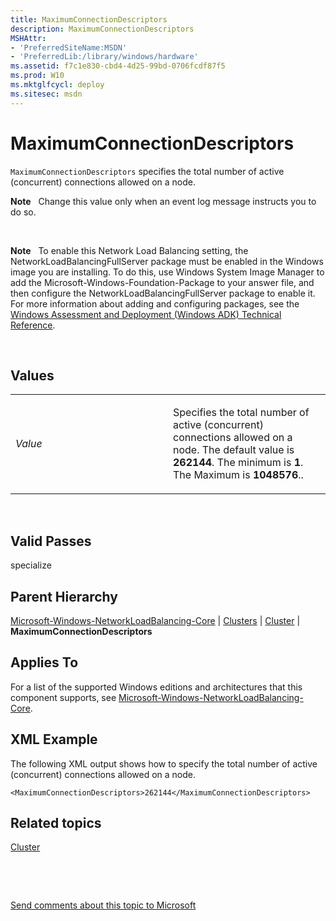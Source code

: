 ```yaml
---
title: MaximumConnectionDescriptors
description: MaximumConnectionDescriptors
MSHAttr:
- 'PreferredSiteName:MSDN'
- 'PreferredLib:/library/windows/hardware'
ms.assetid: f7c1e830-cbd4-4d25-99bd-0706fcdf87f5
ms.prod: W10
ms.mktglfcycl: deploy
ms.sitesec: msdn
---
```


# MaximumConnectionDescriptors


`MaximumConnectionDescriptors` specifies the total number of active (concurrent) connections allowed on a node.

**Note**  
Change this value only when an event log message instructs you to do so.

 

**Note**  
To enable this Network Load Balancing setting, the NetworkLoadBalancingFullServer package must be enabled in the Windows image you are installing. To do this, use Windows System Image Manager to add the Microsoft-Windows-Foundation-Package to your answer file, and then configure the NetworkLoadBalancingFullServer package to enable it. For more information about adding and configuring packages, see the [Windows Assessment and Deployment (Windows ADK) Technical Reference](http://go.microsoft.com/fwlink/?LinkId=206587).

 

## Values


<table>
<colgroup>
<col width="50%" />
<col width="50%" />
</colgroup>
<tbody>
<tr class="odd">
<td><p><em>Value</em></p></td>
<td><p>Specifies the total number of active (concurrent) connections allowed on a node. The default value is <strong>262144</strong>. The minimum is <strong>1</strong>. The Maximum is <strong>1048576</strong>..</p></td>
</tr>
</tbody>
</table>

 

## Valid Passes


specialize

## Parent Hierarchy


[Microsoft-Windows-NetworkLoadBalancing-Core](microsoft-windows-networkloadbalancing-core.md) | [Clusters](microsoft-windows-networkloadbalancing-coreclusters.md) | [Cluster](microsoft-windows-networkloadbalancing-coreclusterscluster.md) | **MaximumConnectionDescriptors**

## Applies To


For a list of the supported Windows editions and architectures that this component supports, see [Microsoft-Windows-NetworkLoadBalancing-Core](microsoft-windows-networkloadbalancing-core-win7-microsoft-windows-networkloadbalancing-core.md).

## XML Example


The following XML output shows how to specify the total number of active (concurrent) connections allowed on a node.

``` syntax
<MaximumConnectionDescriptors>262144</MaximumConnectionDescriptors>
```

## Related topics


[Cluster](microsoft-windows-networkloadbalancing-coreclusterscluster.md)

 

 

[Send comments about this topic to Microsoft](mailto:wsddocfb@microsoft.com?subject=Documentation%20feedback%20%5Bp_unattend\p_unattend%5D:%20MaximumConnectionDescriptors%20%20RELEASE:%20%2810/3/2016%29&body=%0A%0APRIVACY%20STATEMENT%0A%0AWe%20use%20your%20feedback%20to%20improve%20the%20documentation.%20We%20don't%20use%20your%20email%20address%20for%20any%20other%20purpose,%20and%20we'll%20remove%20your%20email%20address%20from%20our%20system%20after%20the%20issue%20that%20you're%20reporting%20is%20fixed.%20While%20we're%20working%20to%20fix%20this%20issue,%20we%20might%20send%20you%20an%20email%20message%20to%20ask%20for%20more%20info.%20Later,%20we%20might%20also%20send%20you%20an%20email%20message%20to%20let%20you%20know%20that%20we've%20addressed%20your%20feedback.%0A%0AFor%20more%20info%20about%20Microsoft's%20privacy%20policy,%20see%20http://privacy.microsoft.com/default.aspx. "Send comments about this topic to Microsoft")





